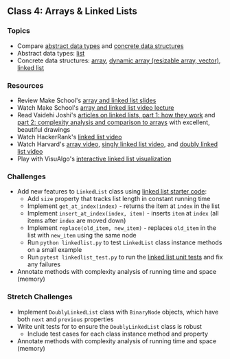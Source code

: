 ## Class 4: Arrays & Linked Lists

### Topics
- Compare [abstract data types] and [concrete data structures][data structures]
- Abstract data types: [list]
- Concrete data structures: [array], [dynamic array (resizable array, vector)][dynamic array], [linked list]

### Resources
- Review Make School's [array and linked list slides]
- Watch Make School's [array and linked list video lecture]
- Read Vaidehi Joshi's [articles on linked lists, part 1: how they work][BaseCS linked list 1] and [part 2: complexity analysis and comparison to arrays][BaseCS linked list 2] with excellent, beautiful drawings
- Watch HackerRank's [linked list video]
- Watch Harvard's [array video], [singly linked list video], and [doubly linked list video]
- Play with VisuAlgo's [interactive linked list visualization][visualgo list]

### Challenges
- Add new features to `LinkedList` class using [linked list starter code]:
    - Add `size` property that tracks list length in constant running time
    - Implement `get_at_index(index)` - returns the item at `index` in the list
    - Implement `insert_at_index(index, item)` - inserts `item` at `index` (all items after `index` are moved down)
    - Implement `replace(old_item, new_item)` - replaces `old_item` in the list with `new_item` using the same node
    - Run `python linkedlist.py` to test `LinkedList` class instance methods on a small example
    - Run `pytest linkedlist_test.py` to run the [linked list unit tests] and fix any failures
- Annotate methods with complexity analysis of running time and space (memory)

### Stretch Challenges
- Implement `DoublyLinkedList` class with `BinaryNode` objects, which have both `next` and `previous` properties
- Write unit tests for to ensure the `DoublyLinkedList` class is robust
    - Include test cases for each class instance method and property
- Annotate methods with complexity analysis of running time and space (memory)


[abstract data types]: https://en.wikipedia.org/wiki/Abstract_data_type
[data structures]: https://en.wikipedia.org/wiki/Data_structure
[list]: https://en.wikipedia.org/wiki/List_(abstract_data_type)
[array]: https://en.wikipedia.org/wiki/Array_data_structure
[dynamic array]: https://en.wikipedia.org/wiki/Dynamic_array
[linked list]: https://en.wikipedia.org/wiki/Linked_list

[array and linked list slides]: slides/ArraysLinkedLists.pdf
[array and linked list video lecture]: https://www.youtube.com/watch?v=3WWuf4H61Nk
[linked list video]: https://www.youtube.com/watch?v=njTh_OwMljA
[array video]: https://www.youtube.com/watch?v=7EdaoE46BTI
[singly linked list video]: https://www.youtube.com/watch?v=ZoG2hOIoTnA
[doubly linked list video]: https://www.youtube.com/watch?v=HmAEzp1taIE

[BaseCS linked list 1]: https://medium.com/basecs/whats-a-linked-list-anyway-part-1-d8b7e6508b9d
[BaseCS linked list 2]: https://medium.com/basecs/whats-a-linked-list-anyway-part-2-131d96f71996
[visualgo list]: https://visualgo.net/list

[linked list starter code]: source/linkedlist.py
[linked list unit tests]: source/linkedlist_test.py
